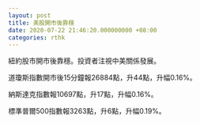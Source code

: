```yaml
---
layout: post
title: 美股開市後靠穩
date: 2020-07-22 21:46:20.000000000 +08:00
categories: rthk
---
```


紐約股市開市後靠穩。投資者注視中美關係發展。

道瓊斯指數開市後15分鐘報26884點，升44點，升幅0.16%。

納斯達克指數報10697點，升17點，升幅0.16%。

標準普爾500指數報3263點，升6點，升幅0.19%。
